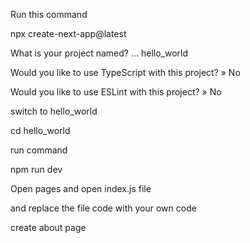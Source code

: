 Run this command

npx create-next-app@latest

 What is your project named? ... hello_world

 Would you like to use TypeScript with this project? » No 

 Would you like to use ESLint with this project? » No 

 switch to hello_world

 cd hello_world

 run command 

 npm run dev

Open pages and open index.js file

and replace the file code with your own code

create about page

